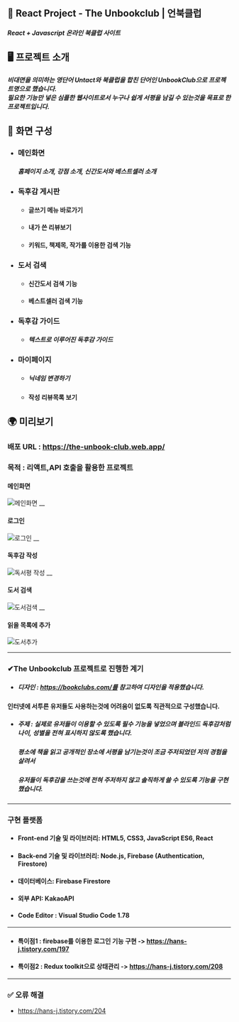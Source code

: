 ##  📍 React Project - The Unbookclub | 언북클럽

##### React + Javascript  온라인 북클럽 사이트

## 🖥 프로젝트 소개

##### 비대면을 의미하는 영단어 Untact와 북클럽을 합친 단어인 UnbookClub으로 프로젝트명으로 했습니다. </br> 필요한 기능만 넣은 심플한 웹사이트로서 누구나 쉽게 서평을 남길 수 있는것을 목표로 한 프로젝트입니다.


##  📄 화면 구성

- ### 메인화면 </br>

    ##### 홈페이지 소개, 강점 소개, 신간도서와 베스트셀러 소개
    
- ### 독후감 게시판</br>
    - #### 글쓰기 메뉴 바로가기
    - #### 내가 쓴 리뷰보기
    - #### 키워드, 책제목, 작가를 이용한 검색 기능
    
- ### 도서 검색</br>
    - #### 신간도서 검색 기능
    - #### 베스트셀러 검색 기능
    
- ### 독후감 가이드</br>
    - ##### 텍스트로 이루어진 독후감 가이드
    
- ### 마이페이지</br>
  -  ##### 닉네임 변경하기
   - #### 작성 리뷰목록 보기
    
## 🌍 미리보기

### 배포 URL : https://the-unbook-club.web.app/
 ###  목적 : 리액트,API 호출을 활용한 프로젝트
 
#### 메인화면
![메인화면](https://user-images.githubusercontent.com/102779433/231512655-5d531fa7-e3bb-445a-800c-6e9a03cedcc3.gif)
__
#### 로그인
![로그인](https://user-images.githubusercontent.com/102779433/231512888-525fc6ba-6261-4855-bd01-1c43920fdd9f.gif)
__
#### 독후감 작성
![독서평 작성](https://user-images.githubusercontent.com/102779433/231513187-0acc500f-2562-40f0-8ca2-1412eb4ae12e.gif)
__
#### 도서 검색
![도서검색](https://user-images.githubusercontent.com/102779433/231513174-6d625f78-75ce-4022-9a17-7c7da5928f2d.gif)
__
#### 읽을 목록에 추가
![도서추가](https://user-images.githubusercontent.com/102779433/231513142-a2ec1c51-c89f-4673-af59-d0a4b1499cc3.gif)


___

### ✔The Unbookclub 프로젝트로 진행한 계기
- ##### 디자인 : https://bookclubs.com/를 참고하여 디자인을 적용했습니다.
#### 인터넷에 서투른 유저들도 사용하는것에 어려움이 없도록 직관적으로 구성했습니다.

- ##### 주제 : 실제로 유저들이 이용할 수 있도록 필수 기능을 넣었으며 블라인드 독후감처럼 나이, 성별을 전혀 표시하지 않도록 했습니다.
    ##### 평소에 책을 읽고 공개적인 장소에 서평을 남기는것이 조금 주저되었던 저의 경험을 살려서
    ##### 유저들이 독후감을 쓰는것에 전혀 주저하지 않고 솔직하게 쓸 수 있도록 기능을 구현했습니다.

___

### 구현 플랫폼
-  #### Front-end 기술 및 라이브러리: HTML5, CSS3, JavaScript ES6, React
-  #### Back-end 기술 및 라이브러리: Node.js, Firebase (Authentication, Firestore)
-  #### 데이터베이스: Firebase Firestore
-  #### 외부 API: KakaoAPI
-  #### Code Editor : Visual Studio Code 1.78

___

- ####  특이점1 : firebase를 이용한 로그인 기능 구현 -> https://hans-j.tistory.com/197
- #### 특이점2 : Redux toolkit으로 상태관리 -> https://hans-j.tistory.com/208

___

### ✅ 오류 해결
-  https://hans-j.tistory.com/204
